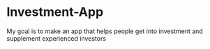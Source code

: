 # Investment-App
My goal is to make an app that helps people get into investment and supplement experienced investors
